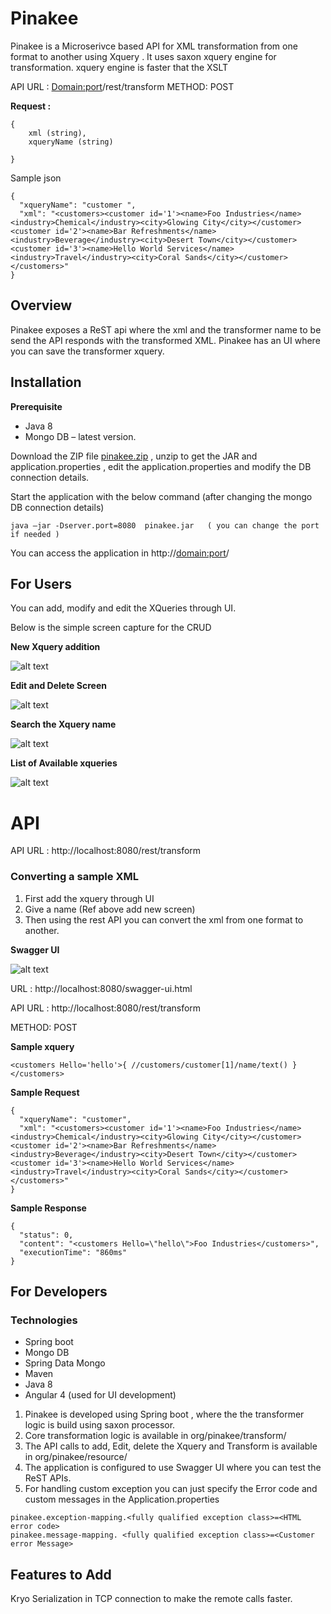 # Pinakee

Pinakee is a Microserivce based API for XML transformation from one format to another using Xquery . It uses saxon xquery engine for transformation. xquery engine is faster that the XSLT

API URL : <Domain:port>/rest/transform
METHOD: POST

**Request :**

```
{
	xml (string),
	xqueryName (string)

} 
```

Sample json
```
{
  "xqueryName": "customer ",
  "xml": "<customers><customer id='1'><name>Foo Industries</name><industry>Chemical</industry><city>Glowing City</city></customer><customer id='2'><name>Bar Refreshments</name><industry>Beverage</industry><city>Desert Town</city></customer><customer id='3'><name>Hello World Services</name><industry>Travel</industry><city>Coral Sands</city></customer></customers>"
}
```

## Overview 

Pinakee exposes a ReST api where the xml and the transformer name to be send the API responds with the transformed XML.
Pinakee has an UI where you can save the transformer xquery.

## Installation 


**Prerequisite** 
* Java 8 
* Mongo DB – latest version.

Download the ZIP file [pinakee.zip](https://github.com/nvijaykarthik/pinakee/releases/download/1.0.0-beta/pinakee.zip) , unzip to get the JAR and application.properties , edit the application.properties and modify the DB connection details.

Start the application with the below command (after changing the mongo DB connection details)

```
java –jar -Dserver.port=8080  pinakee.jar   ( you can change the port if needed )
```
You can access the application in http://<domain:port>/

## For Users 

You can add, modify and edit the XQueries through UI.

Below is the simple screen capture for the CRUD

**New Xquery addition**

![alt text](doc/newXqueryUi.png "New Xquery addition")

**Edit and Delete Screen**

![alt text](doc/Edit_Delete_Xquery_UI.png "Edit and Delete Screen")

**Search the Xquery name**

![alt text](doc/List_Search_Xquery_UI.png "Search the Xquery name")

**List of Available xqueries** 

![alt text](doc/List_Search_Xquery_UI.png "List of Available xqueries")

# API

API URL : http://localhost:8080/rest/transform

### Converting a sample XML
 
1. First add the xquery through UI
2. Give a name (Ref above add new screen)
3. Then using the rest API you can convert the xml from one format to another.

**Swagger UI** 

![alt text](doc/swagger_ui.png "Swagger UI")

URL : http://localhost:8080/swagger-ui.html

API URL : http://localhost:8080/rest/transform

METHOD: POST
 
**__Sample xquery__**
```
<customers Hello='hello'>{ //customers/customer[1]/name/text() }</customers>
```

**__Sample Request__**
```
{
  "xqueryName": "customer",
  "xml": "<customers><customer id='1'><name>Foo Industries</name><industry>Chemical</industry><city>Glowing City</city></customer><customer id='2'><name>Bar Refreshments</name><industry>Beverage</industry><city>Desert Town</city></customer><customer id='3'><name>Hello World Services</name><industry>Travel</industry><city>Coral Sands</city></customer></customers>"
}
```
**__Sample Response__**
```
{
  "status": 0,
  "content": "<customers Hello=\"hello\">Foo Industries</customers>",
  "executionTime": "860ms"
}
```
## For Developers

### Technologies

* Spring boot
* Mongo DB
* Spring Data Mongo 
* Maven
* Java 8 
* Angular 4 (used for UI development)

1. Pinakee is developed using Spring boot , where the the transformer logic is build using saxon processor.
2. Core transformation logic is available in org/pinakee/transform/
3. The API calls to add, Edit, delete the Xquery and Transform is available in org/pinakee/resource/
4. The application is configured to use Swagger UI where you can test the ReST APIs.
5. For handling custom exception  you can just specify the Error code and custom messages in the Application.properties
```
pinakee.exception-mapping.<fully qualified exception class>=<HTML error code>
pinakee.message-mapping. <fully qualified exception class>=<Customer error Message>
```
## Features to Add

Kryo Serialization in TCP connection to make the remote calls faster. 



